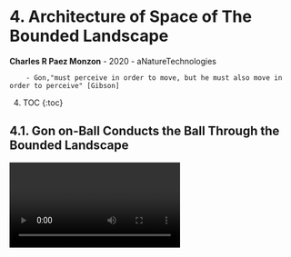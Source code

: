 # 4. Architecture of Space of The Bounded Landscape
**Charles R Paez Monzon** - 2020 - aNatureTechnologies

        - Gon,"must perceive in order to move, but he must also move in order to perceive" [Gibson]
        
4. TOC
{:toc}

## 4.1. Gon on-Ball Conducts the Ball Through the Bounded Landscape

![](/images/Gon1inUL-v1.mp4 "Figure 4.1. Animation of Gon on-ball Control on the Bounded Landscape")
